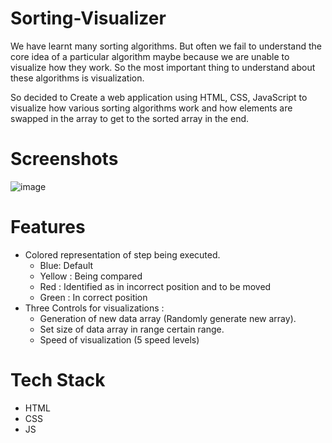 # Sorting-Visualizer

We have learnt many sorting algorithms. But often we fail to understand the core idea of a particular algorithm maybe because we are unable to visualize how they work. So the most important thing to understand about these algorithms is visualization.

So decided to Create a web application using HTML, CSS, JavaScript to visualize how various sorting algorithms work and how elements are swapped in the array to get to the sorted array in the end.

# Screenshots

![image](https://github.com/user-attachments/assets/082ade4b-a710-4e58-aa25-055471954113)

# Features
* Colored representation of step being executed.
   * Blue: Default
   * Yellow : Being compared
   * Red : Identified as in incorrect position and to be moved
   * Green : In correct position
* Three Controls for visualizations :
   * Generation of new data array (Randomly generate new array).
   * Set size of data array in range certain range.
   * Speed of visualization (5 speed levels)
 
# Tech Stack 
* HTML
* CSS
* JS

  
